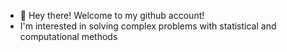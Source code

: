 - 👋 Hey there! Welcome to my github account!
- I'm interested in solving complex problems with statistical and computational methods

<!---
- I'll be starting my PhD in Statistics at the University of Washington in Fall 2021
euresa/euresa is a ✨ special ✨ repository because its `README.md` (this file) appears on your GitHub profile.
You can click the Preview link to take a look at your changes.
--->
